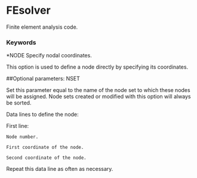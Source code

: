 # FEsolver

Finite element analysis code.




### Keywords

*NODE
Specify nodal coordinates.

This option is used to define a node directly by specifying its coordinates. 

##Optional parameters:
NSET

Set this parameter equal to the name of the node set to which these nodes will be assigned. Node sets created or modified with this option will always be sorted.

Data lines to define the node: 

First line:

    Node number.

    First coordinate of the node.

    Second coordinate of the node.

Repeat this data line as often as necessary.
